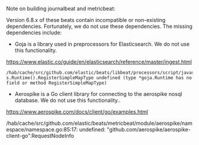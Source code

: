 Note on building journalbeat and metricbeat:

Version 6.8.x of these beats contain incompatible or non-existing dependencies. Fortunately, we do not use these dependencies. The missing dependencies include:

- Goja is a library used in preprocessors for Elasticsearch. We do not use this functionality.

https://www.elastic.co/guide/en/elasticsearch/reference/master/ingest.html

```
/hab/cache/src/github.com/elastic/beats/libbeat/processors/script/javascript/session.go:267:14: s.Runtime().RegisterSimpleMapType undefined (type *goja.Runtime has no field or method RegisterSimpleMapType)
```

- Aerospike is a Go client library for connecting to the aerospike nosql database. We do not use this functionality..

https://www.aerospike.com/docs/client/go/examples.html

/hab/cache/src/github.com/elastic/beats/metricbeat/module/aerospike/namespace/namespace.go:85:17: undefined: "github.com/aerospike/aerospike-client-go".RequestNodeInfo